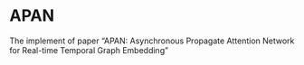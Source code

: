 # APAN
The implement of paper “APAN: Asynchronous Propagate Attention Network for Real-time Temporal Graph Embedding”
